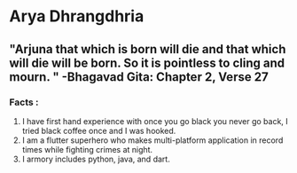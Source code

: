 # Arya Dhrangdhria

## "Arjuna that which is born will die and that which will die will be born. So it is pointless to cling and mourn. " -Bhagavad Gita: Chapter 2, Verse 27

### Facts :

1. I have first hand experience with once you go black you never go back, I tried black coffee once and I was hooked.
2. I am a flutter superhero who makes multi-platform application in record times while fighting crimes at night.
3. I armory includes python, java, and dart.
